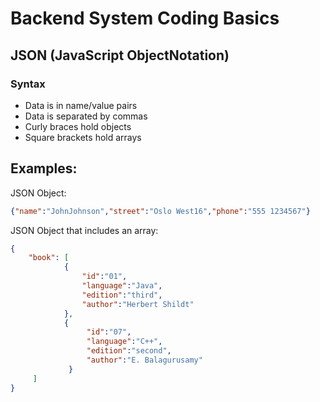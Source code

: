 # Backend System Coding Basics

## JSON (JavaScript ObjectNotation)

### Syntax

- Data is in name/value pairs
- Data is separated by commas
- Curly braces hold objects
- Square brackets hold arrays

## Examples:

JSON Object:

``` json
{"name":"JohnJohnson","street":"Oslo West16","phone":"555 1234567"}
```

JSON Object that includes an array:

``` json
{
    "book": [
            {
                "id":"01",
                "language":"Java",
                "edition":"third",
                "author":"Herbert Shildt"
            },
            {
                 "id":"07",
                 "language":"C++",
                 "edition":"second",
                 "author":"E. Balagurusamy"
             }
     ]
}                 
```

